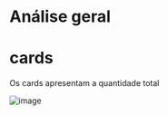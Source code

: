 # Análise geral 


# cards

Os cards apresentam a quantidade total 

![image](https://github.com/user-attachments/assets/2f91f08c-3f90-4b6e-8138-ebc7b7714951)
